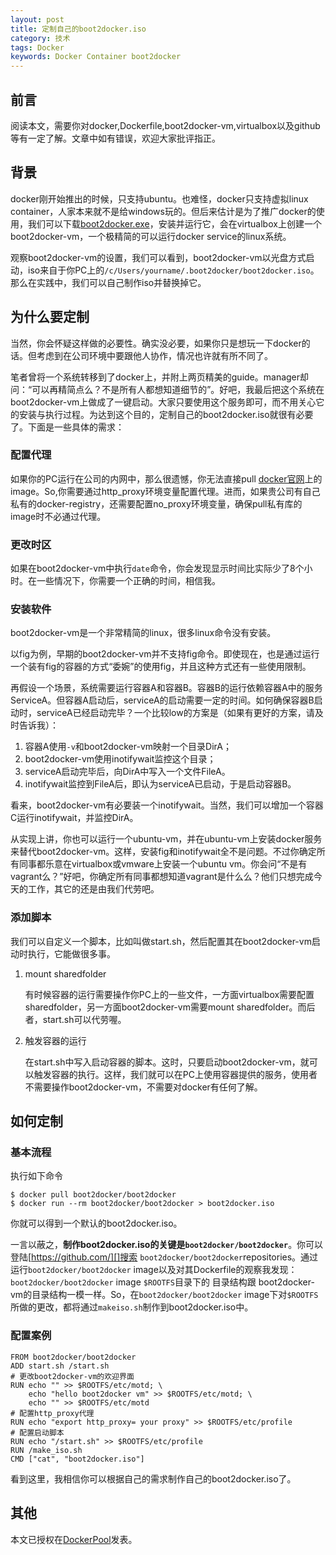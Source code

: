 ```yaml
---
layout: post
title: 定制自己的boot2docker.iso
category: 技术
tags: Docker
keywords: Docker Container boot2docker
---
```

## 前言

阅读本文，需要你对docker,Dockerfile,boot2docker-vm,virtualbox以及github等有一定了解。文章中如有错误，欢迎大家批评指正。

## 背景

docker刚开始推出的时候，只支持ubuntu。也难怪，docker只支持虚拟linux container，人家本来就不是给windows玩的。但后来估计是为了推广docker的使用，我们可以下载[boot2docker.exe][]，安装并运行它，会在virtualbox上创建一个boot2docker-vm，一个极精简的可以运行docker service的linux系统。

观察boot2docker-vm的设置，我们可以看到，boot2docker-vm以光盘方式启动，iso来自于你PC上的`/c/Users/yourname/.boot2docker/boot2docker.iso`。那么在实践中，我们可以自己制作iso并替换掉它。

## 为什么要定制

当然，你会怀疑这样做的必要性。确实没必要，如果你只是想玩一下docker的话。但考虑到在公司环境中要跟他人协作，情况也许就有所不同了。

笔者曾将一个系统转移到了docker上，并附上两页精美的guide。manager却问：“可以再精简点么？不是所有人都想知道细节的”。好吧，我最后把这个系统在boot2docker-vm上做成了一键启动。大家只要使用这个服务即可，而不用关心它的安装与执行过程。为达到这个目的，定制自己的boot2docker.iso就很有必要了。下面是一些具体的需求：

### 配置代理

如果你的PC运行在公司的内网中，那么很遗憾，你无法直接pull [docker官网][]上的image。So,你需要通过http_proxy环境变量配置代理。进而，如果贵公司有自己私有的docker-registry，还需要配置no_proxy环境变量，确保pull私有库的image时不必通过代理。

### 更改时区

如果在boot2docker-vm中执行`date`命令，你会发现显示时间比实际少了8个小时。在一些情况下，你需要一个正确的时间，相信我。

### 安装软件

boot2docker-vm是一个非常精简的linux，很多linux命令没有安装。

以fig为例，早期的boot2docker-vm并不支持fig命令。即使现在，也是通过运行一个装有fig的容器的方式“委婉”的使用fig，并且这种方式还有一些使用限制。

再假设一个场景，系统需要运行容器A和容器B。容器B的运行依赖容器A中的服务ServiceA。但容器A启动后，serviceA的启动需要一定的时间。如何确保容器B启动时，serviceA已经启动完毕？一个比较low的方案是（如果有更好的方案，请及时告诉我）：

1. 容器A使用`-v`和boot2docker-vm映射一个目录DirA；
2. boot2docker-vm使用inotifywait监控这个目录；
3. serviceA启动完毕后，向DirA中写入一个文件FileA。
4. inotifywait监控到FileA后，即认为serviceA已启动，于是启动容器B。

看来，boot2docker-vm有必要装一个inotifywait。当然，我们可以增加一个容器C运行inotifywait，并监控DirA。

从实现上讲，你也可以运行一个ubuntu-vm，并在ubuntu-vm上安装docker服务来替代boot2docker-vm。这样，安装fig和inotifywait全不是问题。不过你确定所有同事都乐意在virtualbox或vmware上安装一个ubuntu vm。你会问“不是有vagrant么？”好吧，你确定所有同事都想知道vagrant是什么么？他们只想完成今天的工作，其它的还是由我们代劳吧。

### 添加脚本

我们可以自定义一个脚本，比如叫做start.sh，然后配置其在boot2docker-vm启动时执行，它能做很多事。

1. mount sharedfolder
            
    有时候容器的运行需要操作你PC上的一些文件，一方面virtualbox需要配置sharedfolder，另一方面boot2docker-vm需要mount sharedfolder。而后者，start.sh可以代劳喔。
       
2. 触发容器的运行

    在start.sh中写入启动容器的脚本。这时，只要启动boot2docker-vm，就可以触发容器的执行。这样，我们就可以在PC上使用容器提供的服务，使用者不需要操作boot2docker-vm，不需要对docker有任何了解。
    
## 如何定制

### 基本流程

执行如下命令

    $ docker pull boot2docker/boot2docker
    $ docker run --rm boot2docker/boot2docker > boot2docker.iso
    
你就可以得到一个默认的boot2docker.iso。

一言以蔽之，**制作boot2docker.iso的关键是`boot2docker/boot2docker`**。你可以登陆[https://github.com/][]搜索 `boot2docker/boot2docker`repositories。通过运行`boot2docker/boot2docker` image以及对其Dockerfile的观察我发现：`boot2docker/boot2docker` image `$ROOTFS`目录下的 目录结构跟 boot2docker-vm的目录结构一模一样。So，在`boot2docker/boot2docker` image下对`$ROOTFS`所做的更改，都将通过`makeiso.sh`制作到boot2docker.iso中。

### 配置案例

    FROM boot2docker/boot2docker
    ADD start.sh /start.sh
    # 更改boot2docker-vm的欢迎界面
    RUN echo "" >> $ROOTFS/etc/motd; \
        echo "hello boot2docker vm" >> $ROOTFS/etc/motd; \
        echo "" >> $ROOTFS/etc/motd
    # 配置http_proxy代理
    RUN echo "export http_proxy= your proxy" >> $ROOTFS/etc/profile
    # 配置启动脚本
    RUN echo "/start.sh" >> $ROOTFS/etc/profile
    RUN /make_iso.sh
    CMD ["cat", "boot2docker.iso"]

看到这里，我相信你可以根据自己的需求制作自己的boot2docker.iso了。

## 其他

本文已授权在[DockerPool][]发表。

[boot2docker.exe]: https://github.com/boot2docker/windows-installer/releases
[docker官网]: https://hub.docker.com
[https://github.com/]: https://github.com/
[http://qiankunli.github.io/]: http://qiankunli.github.io/
[qiankun.li@qq.com]: qiankun.li@qq.com
[DockerPool]: http://www.dockerpool.com/